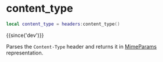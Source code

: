 # content_type

```lua
local content_type = headers:content_type()
```

{{since('dev')}}

Parses the `Content-Type` header and returns it in [MimeParams](index.md#mimeparams) representation.

